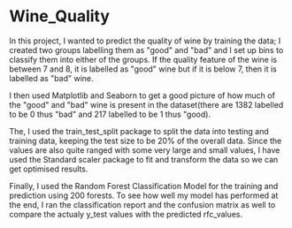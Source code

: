 # Wine_Quality

In this project, I wanted to predict the quality of wine by training the data; I created two groups labelling them as "good" and "bad" and I set up bins to classify them into either of the groups. If the quality feature of the wine is between 7 and 8, it is labelled as "good" wine but if it is below 7, then it is labelled as "bad" wine. 

I then used Matplotlib and Seaborn to get a good picture of how much of the "good" and "bad" wine is present in the dataset(there are 1382 labelled to be 0 thus "bad" and 217 labelled to be 1 thus "good). 

The, I used the train_test_split package to split the data into testing and training data, keeping the test size to be 20% of the overall data. Since the values are also quite ranged with some very large and small values, I have used the Standard scaler package to fit and transform the data so we can get optimised results. 

Finally, I used the Random Forest Classification Model for the training and prediction using 200 forests. To see how well my model has performed at the end, I ran the classification report and the confusion matrix as well to compare the actualy y_test values with the predicted rfc_values. 



